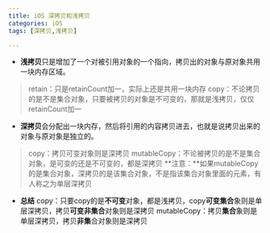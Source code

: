 ```yaml
---
title: iOS 深拷贝和浅拷贝
categories: iOS
tags: [深拷贝,浅拷贝]

---
```

* **浅拷贝**只是增加了一个对被引用对象的一个指向，拷贝出的对象与原对象共用一块内存区域。
>retain：只是retainCount加一，实际上还是共用一块内存
copy：不论拷贝的是不是集合对象，只要被拷贝的对象是不可变的，那就是浅拷贝，仅仅retainCount加一
<!------More------>
* **深拷贝**会分配出一块内存，然后将引用的内容拷贝进去，也就是说拷贝出来的对象与原对象是独立的。
>copy：拷贝可变对象则是深拷贝
mutableCopy：不论被拷贝的是不是集合对象，是可变的还是不可变的，都是深拷贝
**注意：**如果mutableCopy的是集合对象，深拷贝的是该集合对象，不是指该集合对象里面的元素，有人称之为单层深拷贝

* **总结**
copy：只要copy的是**不可变**对象，都是浅拷贝，copy**可变集合**象则是单层深拷贝，拷贝**可变非集合**对象则是深拷贝
mutableCopy：拷贝**集合**象则是单层深拷贝，拷贝**非集**合对象则是深拷贝